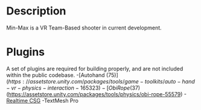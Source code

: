 # Description
Min-Max is a VR Team-Based shooter in current development.

# Plugins
A set of plugins are required for building properly, and are not included within the public codebase.
-[Autohand ($75)](https://assetstore.unity.com/packages/tools/game-toolkits/auto-hand-vr-physics-interaction-165323)
-[Obi Rope ($37)(https://assetstore.unity.com/packages/tools/physics/obi-rope-55579)
-[Realtime CSG](https://assetstore.unity.com/packages/tools/modeling/realtime-csg-69542)
-TextMesh Pro
